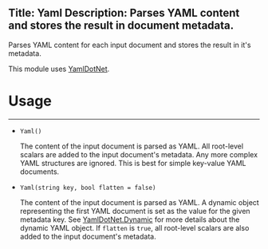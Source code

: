 Title: Yaml
Description: Parses YAML content and stores the result in document metadata.
---
Parses YAML content for each input document and stores the result in it's metadata.

This module uses [YamlDotNet](http://aaubry.net/pages/yamldotnet.html).

# Usage
---
  - `Yaml()`
  
    The content of the input document is parsed as YAML. All root-level scalars are added to the input document's metadata. Any more complex YAML structures are ignored. This is best for simple key-value YAML documents.
	
  - `Yaml(string key, bool flatten = false)`
  
    The content of the input document is parsed as YAML. A dynamic object representing the first YAML document is set as the value for the given metadata key. See [YamlDotNet.Dynamic](https://github.com/aaubry/YamlDotNet.Dynamic) for more details about the dynamic YAML object. If `flatten` is `true`, all root-level scalars are also added to the input document's metadata.